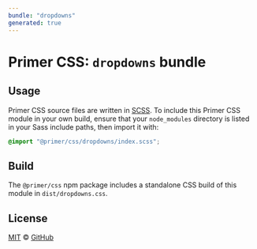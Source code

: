 ```yaml
---
bundle: "dropdowns"
generated: true
---
```


# Primer CSS: `dropdowns` bundle

## Usage

Primer CSS source files are written in [SCSS]. To include this Primer CSS module in your own build, ensure that your `node_modules` directory is listed in your Sass include paths, then import it with:

```scss
@import "@primer/css/dropdowns/index.scss";
```

## Build

The `@primer/css` npm package includes a standalone CSS build of this module in `dist/dropdowns.css`.

## License

[MIT](https://github.com/primer/css/blob/master/LICENSE) &copy; [GitHub](https://github.com/)


[scss]: https://sass-lang.com/documentation/syntax#scss
